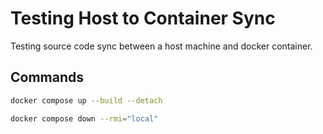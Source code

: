 # Testing Host to Container Sync
Testing source code sync between a host machine and docker container.

## Commands
```sh
docker compose up --build --detach
```
```sh
docker compose down --rmi="local"
```